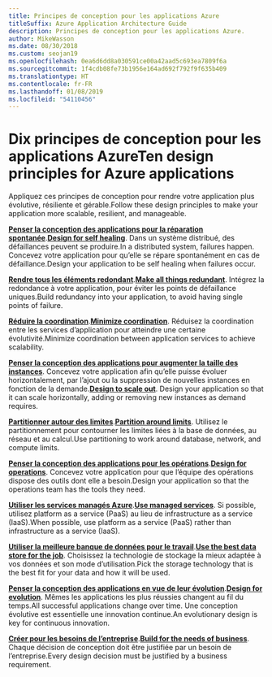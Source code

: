 ```yaml
---
title: Principes de conception pour les applications Azure
titleSuffix: Azure Application Architecture Guide
description: Principes de conception pour les applications Azure.
author: MikeWasson
ms.date: 08/30/2018
ms.custom: seojan19
ms.openlocfilehash: 0ea6d6dd8a030591ce00a42aad5c693ea7809f6a
ms.sourcegitcommit: 1f4cdb08fe73b1956e164ad692f792f9f635b409
ms.translationtype: HT
ms.contentlocale: fr-FR
ms.lasthandoff: 01/08/2019
ms.locfileid: "54110456"
---
```

# <a name="ten-design-principles-for-azure-applications"></a><span data-ttu-id="dc2e4-103">Dix principes de conception pour les applications Azure</span><span class="sxs-lookup"><span data-stu-id="dc2e4-103">Ten design principles for Azure applications</span></span>

<span data-ttu-id="dc2e4-104">Appliquez ces principes de conception pour rendre votre application plus évolutive, résiliente et gérable.</span><span class="sxs-lookup"><span data-stu-id="dc2e4-104">Follow these design principles to make your application more scalable, resilient, and manageable.</span></span>

<span data-ttu-id="dc2e4-105">**[Penser la conception des applications pour la réparation spontanée](self-healing.md)**.</span><span class="sxs-lookup"><span data-stu-id="dc2e4-105">**[Design for self healing](self-healing.md)**.</span></span> <span data-ttu-id="dc2e4-106">Dans un système distribué, des défaillances peuvent se produire.</span><span class="sxs-lookup"><span data-stu-id="dc2e4-106">In a distributed system, failures happen.</span></span> <span data-ttu-id="dc2e4-107">Concevez votre application pour qu’elle se répare spontanément en cas de défaillance.</span><span class="sxs-lookup"><span data-stu-id="dc2e4-107">Design your application to be self healing when failures occur.</span></span>

<span data-ttu-id="dc2e4-108">**[Rendre tous les éléments redondant](redundancy.md)**.</span><span class="sxs-lookup"><span data-stu-id="dc2e4-108">**[Make all things redundant](redundancy.md)**.</span></span> <span data-ttu-id="dc2e4-109">Intégrez la redondance à votre application, pour éviter les points de défaillance uniques.</span><span class="sxs-lookup"><span data-stu-id="dc2e4-109">Build redundancy into your application, to avoid having single points of failure.</span></span>

<span data-ttu-id="dc2e4-110">**[Réduire la coordination](minimize-coordination.md)**.</span><span class="sxs-lookup"><span data-stu-id="dc2e4-110">**[Minimize coordination](minimize-coordination.md)**.</span></span> <span data-ttu-id="dc2e4-111">Réduisez la coordination entre les services d’application pour atteindre une certaine évolutivité.</span><span class="sxs-lookup"><span data-stu-id="dc2e4-111">Minimize coordination between application services to achieve scalability.</span></span>

<span data-ttu-id="dc2e4-112">**[Penser la conception des applications pour augmenter la taille des instances](scale-out.md)**. Concevez votre application afin qu’elle puisse évoluer horizontalement, par l’ajout ou la suppression de nouvelles instances en fonction de la demande.</span><span class="sxs-lookup"><span data-stu-id="dc2e4-112">**[Design to scale out](scale-out.md)**. Design your application so that it can scale horizontally, adding or removing new instances as demand requires.</span></span>

<span data-ttu-id="dc2e4-113">**[Partitionner autour des limites](partition.md)**.</span><span class="sxs-lookup"><span data-stu-id="dc2e4-113">**[Partition around limits](partition.md)**.</span></span> <span data-ttu-id="dc2e4-114">Utilisez le partitionnement pour contourner les limites liées à la base de données, au réseau et au calcul.</span><span class="sxs-lookup"><span data-stu-id="dc2e4-114">Use partitioning to work around database, network, and compute limits.</span></span>

<span data-ttu-id="dc2e4-115">**[Penser la conception des applications pour les opérations](design-for-operations.md)**.</span><span class="sxs-lookup"><span data-stu-id="dc2e4-115">**[Design for operations](design-for-operations.md)**.</span></span> <span data-ttu-id="dc2e4-116">Concevez votre application pour que l’équipe des opérations dispose des outils dont elle a besoin.</span><span class="sxs-lookup"><span data-stu-id="dc2e4-116">Design your application so that the operations team has the tools they need.</span></span>

<span data-ttu-id="dc2e4-117">**[Utiliser les services managés Azure](managed-services.md)**.</span><span class="sxs-lookup"><span data-stu-id="dc2e4-117">**[Use managed services](managed-services.md)**.</span></span> <span data-ttu-id="dc2e4-118">Si possible, utilisez platform as a service (PaaS) au lieu de infrastructure as a service (IaaS).</span><span class="sxs-lookup"><span data-stu-id="dc2e4-118">When possible, use platform as a service (PaaS) rather than infrastructure as a service (IaaS).</span></span>

<span data-ttu-id="dc2e4-119">**[Utiliser la meilleure banque de données pour le travail](use-the-best-data-store.md)**.</span><span class="sxs-lookup"><span data-stu-id="dc2e4-119">**[Use the best data store for the job](use-the-best-data-store.md)**.</span></span> <span data-ttu-id="dc2e4-120">Choisissez la technologie de stockage la mieux adaptée à vos données et son mode d’utilisation.</span><span class="sxs-lookup"><span data-stu-id="dc2e4-120">Pick the storage technology that is the best fit for your data and how it will be used.</span></span>

<span data-ttu-id="dc2e4-121">**[Penser la conception des applications en vue de leur évolution](design-for-evolution.md)**.</span><span class="sxs-lookup"><span data-stu-id="dc2e4-121">**[Design for evolution](design-for-evolution.md)**.</span></span> <span data-ttu-id="dc2e4-122">Mêmes les applications les plus réussies changent au fil du temps.</span><span class="sxs-lookup"><span data-stu-id="dc2e4-122">All successful applications change over time.</span></span> <span data-ttu-id="dc2e4-123">Une conception évolutive est essentielle une innovation continue.</span><span class="sxs-lookup"><span data-stu-id="dc2e4-123">An evolutionary design is key for continuous innovation.</span></span>

<span data-ttu-id="dc2e4-124">**[Créer pour les besoins de l’entreprise](build-for-business.md)**.</span><span class="sxs-lookup"><span data-stu-id="dc2e4-124">**[Build for the needs of business](build-for-business.md)**.</span></span> <span data-ttu-id="dc2e4-125">Chaque décision de conception doit être justifiée par un besoin de l’entreprise.</span><span class="sxs-lookup"><span data-stu-id="dc2e4-125">Every design decision must be justified by a business requirement.</span></span>
